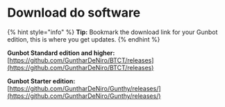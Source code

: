 # Download do software

{% hint style="info" %}
**Tip:** Bookmark the download link for your Gunbot edition, this is where you get updates.
{% endhint %}

**Gunbot Standard edition and higher:** [https://github.com/GuntharDeNiro/BTCT/releases](https://github.com/GuntharDeNiro/BTCT/releases)

**Gunbot Starter edition:** [https://github.com/GuntharDeNiro/Gunthy/releases/](https://github.com/GuntharDeNiro/Gunthy/releases/)

